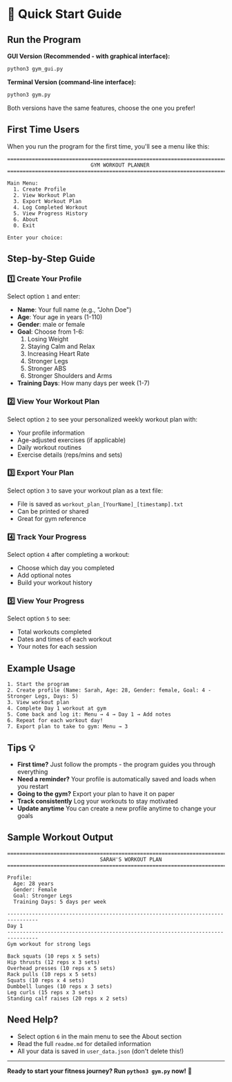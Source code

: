 # 🚀 Quick Start Guide

## Run the Program

**GUI Version (Recommended - with graphical interface):**
```bash
python3 gym_gui.py
```

**Terminal Version (command-line interface):**
```bash
python3 gym.py
```

Both versions have the same features, choose the one you prefer!

## First Time Users

When you run the program for the first time, you'll see a menu like this:

```
================================================================================
                           GYM WORKOUT PLANNER                           
================================================================================

Main Menu:
  1. Create Profile
  2. View Workout Plan
  3. Export Workout Plan
  4. Log Completed Workout
  5. View Progress History
  6. About
  0. Exit

Enter your choice: 
```

## Step-by-Step Guide

### 1️⃣ Create Your Profile

Select option `1` and enter:
- **Name**: Your full name (e.g., "John Doe")
- **Age**: Your age in years (1-110)
- **Gender**: male or female
- **Goal**: Choose from 1-6:
  1. Losing Weight
  2. Staying Calm and Relax
  3. Increasing Heart Rate
  4. Stronger Legs
  5. Stronger ABS
  6. Stronger Shoulders and Arms
- **Training Days**: How many days per week (1-7)

### 2️⃣ View Your Workout Plan

Select option `2` to see your personalized weekly workout plan with:
- Your profile information
- Age-adjusted exercises (if applicable)
- Daily workout routines
- Exercise details (reps/mins and sets)

### 3️⃣ Export Your Plan

Select option `3` to save your workout plan as a text file:
- File is saved as `workout_plan_[YourName]_[timestamp].txt`
- Can be printed or shared
- Great for gym reference

### 4️⃣ Track Your Progress

Select option `4` after completing a workout:
- Choose which day you completed
- Add optional notes
- Build your workout history

### 5️⃣ View Your Progress

Select option `5` to see:
- Total workouts completed
- Dates and times of each workout
- Your notes for each session

## Example Usage

```
1. Start the program
2. Create profile (Name: Sarah, Age: 28, Gender: female, Goal: 4 - Stronger Legs, Days: 5)
3. View workout plan
4. Complete Day 1 workout at gym
5. Come back and log it: Menu → 4 → Day 1 → Add notes
6. Repeat for each workout day!
7. Export plan to take to gym: Menu → 3
```

## Tips 💡

- **First time?** Just follow the prompts - the program guides you through everything
- **Need a reminder?** Your profile is automatically saved and loads when you restart
- **Going to the gym?** Export your plan to have it on paper
- **Track consistently** Log your workouts to stay motivated
- **Update anytime** You can create a new profile anytime to change your goals

## Sample Workout Output

```
================================================================================
                              SARAH'S WORKOUT PLAN                              
================================================================================

Profile:
  Age: 28 years
  Gender: Female
  Goal: Stronger Legs
  Training Days: 5 days per week

--------------------------------------------------------------------------------
Day 1
--------------------------------------------------------------------------------
Gym workout for strong legs

Back squats (10 reps x 5 sets)
Hip thrusts (12 reps x 3 sets)
Overhead presses (10 reps x 5 sets)
Rack pulls (10 reps x 5 sets)
Squats (10 reps x 4 sets)
Dumbbell lunges (10 reps x 3 sets)
Leg curls (15 reps x 3 sets)
Standing calf raises (20 reps x 2 sets)
```

## Need Help?

- Select option `6` in the main menu to see the About section
- Read the full `readme.md` for detailed information
- All your data is saved in `user_data.json` (don't delete this!)

---

**Ready to start your fitness journey? Run `python3 gym.py` now!** 💪

